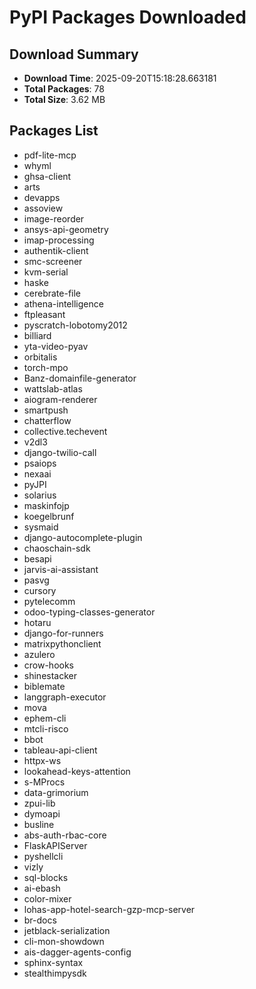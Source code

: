 # PyPI Packages Downloaded

## Download Summary
- **Download Time**: 2025-09-20T15:18:28.663181
- **Total Packages**: 78
- **Total Size**: 3.62 MB

## Packages List
- pdf-lite-mcp
- whyml
- ghsa-client
- arts
- devapps
- assoview
- image-reorder
- ansys-api-geometry
- imap-processing
- authentik-client
- smc-screener
- kvm-serial
- haske
- cerebrate-file
- athena-intelligence
- ftpleasant
- pyscratch-lobotomy2012
- billiard
- yta-video-pyav
- orbitalis
- torch-mpo
- Banz-domainfile-generator
- wattslab-atlas
- aiogram-renderer
- smartpush
- chatterflow
- collective.techevent
- v2dl3
- django-twilio-call
- psaiops
- nexaai
- pyJPI
- solarius
- maskinfojp
- koegelbrunf
- sysmaid
- django-autocomplete-plugin
- chaoschain-sdk
- besapi
- jarvis-ai-assistant
- pasvg
- cursory
- pytelecomm
- odoo-typing-classes-generator
- hotaru
- django-for-runners
- matrixpythonclient
- azulero
- crow-hooks
- shinestacker
- biblemate
- langgraph-executor
- mova
- ephem-cli
- mtcli-risco
- bbot
- tableau-api-client
- httpx-ws
- lookahead-keys-attention
- s-MProcs
- data-grimorium
- zpui-lib
- dymoapi
- busline
- abs-auth-rbac-core
- FlaskAPIServer
- pyshellcli
- vizly
- sql-blocks
- ai-ebash
- color-mixer
- lohas-app-hotel-search-gzp-mcp-server
- br-docs
- jetblack-serialization
- cli-mon-showdown
- ais-dagger-agents-config
- sphinx-syntax
- stealthimpysdk
